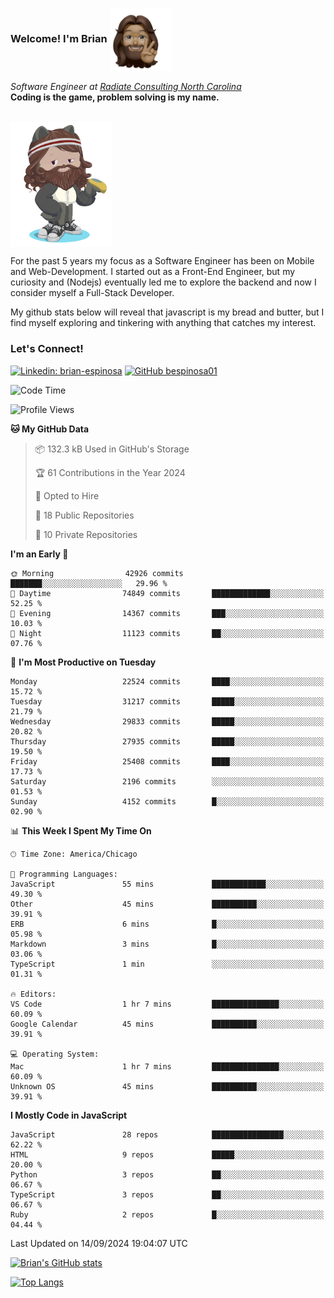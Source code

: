 ###  Welcome! I'm Brian <img align="center" src="https://github.com/bespinosa01/bespinosa01/blob/main/assets/peace-animoji.png" height="100" /></h2>
<p><em>Software Engineer at <a href="https://www.radiateconsulting.coop/north-carolina-tech-coop">Radiate Consulting North Carolina</a>
 <br/>
<!-- </br>Developer Consultant at <a href="https://codethedream.org/">Code The Dream</a> -->
</em> <b>Coding is the game, problem solving is my name.</b></p>

<br/>


 <img align="center" src="https://github.com/bespinosa01/bespinosa01/blob/main/assets/octo-me.png" height="200" /> 
 <p>
 For the past 5 years my focus as a Software Engineer has been on Mobile and Web-Development. I started out as a Front-End Engineer, but my curiosity and (Nodejs) eventually led me to explore the backend and now I consider myself a Full-Stack Developer.
</p>
<p>
 My github stats below will reveal that javascript is my bread and butter, but I find myself exploring and tinkering with anything that catches my interest. 
 </p>
 
 
### Let's Connect!

[![Linkedin: brian-espinosa](https://img.shields.io/badge/-brian--espinosa-blue?style=flat-square&logo=Linkedin&logoColor=white&link=https://www.linkedin.com/in/brian-espinosa/)](https://www.linkedin.com/in/brian-espinosa/)
[![GitHub bespinosa01](https://img.shields.io/github/followers/bespinosa01?label=follow&style=social)](https://github.com/bespinosa01)



<!--START_SECTION:waka-->
![Code Time](http://img.shields.io/badge/Code%20Time-1%2C646%20hrs%2026%20mins-blue)

![Profile Views](http://img.shields.io/badge/Profile%20Views-0-blue)

**🐱 My GitHub Data** 

> 📦 132.3 kB Used in GitHub's Storage 
 > 
> 🏆 61 Contributions in the Year 2024
 > 
> 💼 Opted to Hire
 > 
> 📜 18 Public Repositories 
 > 
> 🔑 10 Private Repositories 
 > 
**I'm an Early 🐤** 

```text
🌞 Morning                42926 commits       ███████░░░░░░░░░░░░░░░░░░   29.96 % 
🌆 Daytime                74849 commits       █████████████░░░░░░░░░░░░   52.25 % 
🌃 Evening                14367 commits       ███░░░░░░░░░░░░░░░░░░░░░░   10.03 % 
🌙 Night                  11123 commits       ██░░░░░░░░░░░░░░░░░░░░░░░   07.76 % 
```
📅 **I'm Most Productive on Tuesday** 

```text
Monday                   22524 commits       ████░░░░░░░░░░░░░░░░░░░░░   15.72 % 
Tuesday                  31217 commits       █████░░░░░░░░░░░░░░░░░░░░   21.79 % 
Wednesday                29833 commits       █████░░░░░░░░░░░░░░░░░░░░   20.82 % 
Thursday                 27935 commits       █████░░░░░░░░░░░░░░░░░░░░   19.50 % 
Friday                   25408 commits       ████░░░░░░░░░░░░░░░░░░░░░   17.73 % 
Saturday                 2196 commits        ░░░░░░░░░░░░░░░░░░░░░░░░░   01.53 % 
Sunday                   4152 commits        █░░░░░░░░░░░░░░░░░░░░░░░░   02.90 % 
```


📊 **This Week I Spent My Time On** 

```text
🕑︎ Time Zone: America/Chicago

💬 Programming Languages: 
JavaScript               55 mins             ████████████░░░░░░░░░░░░░   49.30 % 
Other                    45 mins             ██████████░░░░░░░░░░░░░░░   39.91 % 
ERB                      6 mins              █░░░░░░░░░░░░░░░░░░░░░░░░   05.98 % 
Markdown                 3 mins              █░░░░░░░░░░░░░░░░░░░░░░░░   03.06 % 
TypeScript               1 min               ░░░░░░░░░░░░░░░░░░░░░░░░░   01.31 % 

🔥 Editors: 
VS Code                  1 hr 7 mins         ███████████████░░░░░░░░░░   60.09 % 
Google Calendar          45 mins             ██████████░░░░░░░░░░░░░░░   39.91 % 

💻 Operating System: 
Mac                      1 hr 7 mins         ███████████████░░░░░░░░░░   60.09 % 
Unknown OS               45 mins             ██████████░░░░░░░░░░░░░░░   39.91 % 
```

**I Mostly Code in JavaScript** 

```text
JavaScript               28 repos            ████████████████░░░░░░░░░   62.22 % 
HTML                     9 repos             █████░░░░░░░░░░░░░░░░░░░░   20.00 % 
Python                   3 repos             ██░░░░░░░░░░░░░░░░░░░░░░░   06.67 % 
TypeScript               3 repos             ██░░░░░░░░░░░░░░░░░░░░░░░   06.67 % 
Ruby                     2 repos             █░░░░░░░░░░░░░░░░░░░░░░░░   04.44 % 
```




 Last Updated on 14/09/2024 19:04:07 UTC
<!--END_SECTION:waka-->


<!--  Github STATS -->
[![Brian's GitHub stats](https://github-readme-stats.vercel.app/api?username=bespinosa01&hide=stars,contribs&count_private=true&show_icons=true)](https://github.com/anuraghazra/github-readme-stats)

[![Top Langs](https://github-readme-stats.vercel.app/api/top-langs/?username=bespinosa01&layout=compact)](https://github.com/anuraghazra/github-readme-stats)



<!--
**bespinosa01/bespinosa01** is a ✨ _special_ ✨ repository because its `README.md` (this file) appears on your GitHub profile.

Here are some ideas to get you started:

- 🔭 I’m currently working on ...
- 🌱 I’m currently learning ...
- 👯 I’m looking to collaborate on ...
- 🤔 I’m looking for help with ...
- 💬 Ask me about ...
- 📫 How to reach me: ...
- 😄 Pronouns: ...
- ⚡ Fun fact: ...
-->
